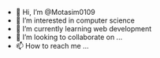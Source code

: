 - 👋 Hi, I’m @Motasim0109
- 👀 I’m interested in computer science
- 🌱 I’m currently learning web development
- 💞️ I’m looking to collaborate on ...
- 📫 How to reach me ...

<!---
Motasim0109/Motasim0109 is a ✨ special ✨ repository because its `README.md` (this file) appears on your GitHub profile.
You can click the Preview link to take a look at your changes.
--->
